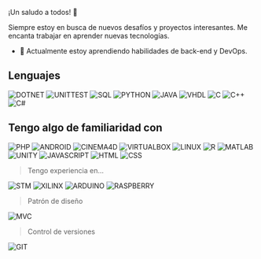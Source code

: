 ¡Un saludo a todos! 🙌

Siempre estoy en busca de nuevos desafíos y proyectos interesantes. Me encanta trabajar en aprender nuevas tecnologías.

- 🌱 Actualmente estoy aprendiendo habilidades de back-end y DevOps.

## Lenguajes

![DOTNET](https://img.shields.io/badge/ASP_,_blazor-aprendiendo-red?logo=dotnet&style=for-the-badge)
![UNITTEST](https://img.shields.io/badge/UnitTest-aprendiendo-red?logo=testinglibrary&style=for-the-badge)
![SQL](https://img.shields.io/badge/SQL-aprendiendo-red?logo=oracle&style=for-the-badge)
![PYTHON](https://img.shields.io/badge/PYTHON-gray?logo=python&style=for-the-badge)
![JAVA](https://img.shields.io/badge/JAVA-gray?logo=coffeescript&style=for-the-badge)
![VHDL](https://img.shields.io/badge/VHDL-gray?logo=assemblyscript&style=for-the-badge)
![C](https://img.shields.io/badge/C-gray?logo=c&style=for-the-badge)
![C++](https://img.shields.io/badge/C++-gray?logo=cplusplus&style=for-the-badge)
![C#](https://img.shields.io/badge/Csharp-gray?logo=csharp&style=for-the-badge)

## Tengo algo de familiaridad con

![PHP](https://img.shields.io/badge/PHP-gray?logo=php&style=for-the-badge)
![ANDROID](https://img.shields.io/badge/ANDROID-gray?logo=androidstudio&style=for-the-badge)
![CINEMA4D](https://img.shields.io/badge/CINEMA4D-gray?logo=cinema4d&style=for-the-badge)
![VIRTUALBOX](https://img.shields.io/badge/virtualbox-gray?logo=virtualbox&style=for-the-badge)
![LINUX](https://img.shields.io/badge/LINUX_OS-gray?logo=linux&style=for-the-badge)
![R](https://img.shields.io/badge/R-gray?logo=r&style=for-the-badge)
![MATLAB](https://img.shields.io/badge/MATLAB-gray?logo=labview&style=for-the-badge)
![UNITY](https://img.shields.io/badge/UNITY-gray?logo=unity&style=for-the-badge)
![JAVASCRIPT](https://img.shields.io/badge/JAVASCRIPT-gray?logo=javascript&style=for-the-badge)
![HTML](https://img.shields.io/badge/HTML-gray?logo=html5&style=for-the-badge)
![CSS](https://img.shields.io/badge/CSS-gray?logo=css3&style=for-the-badge)

>Tengo experiencia en...

![STM](https://img.shields.io/badge/IoTHardware-gray?logo=stmicroelectronics&style=for-the-badge)
![XILINX](https://img.shields.io/badge/FPGA_Arty_z7-gray?logo=xilinx&style=for-the-badge)
![ARDUINO](https://img.shields.io/badge/ARDUINO-gray?logo=arduino&style=for-the-badge)
![RASPBERRY](https://img.shields.io/badge/RASPBERRYPI-gray?logo=raspberrypi&style=for-the-badge)

>Patrón de diseño

![MVC](https://img.shields.io/badge/MVC-negro?logo=textpattern&style=for-the-badge)

>Control de versiones

![GIT](https://img.shields.io/badge/GIT-aprendiendo-red?logo=git&style=for-the-badge)

